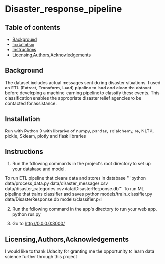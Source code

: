 # Disaster_response_pipeline

## Table of contents
- [Background](#Background)
- [Installation](#Installation)
- [Instructions](#Instructions)
- [Licensing,Authors,Acknowledgements](#Licensing,Authors,Acknowledgements)

## Background
The dataset includes actual messages sent during disaster situations. I used an ETL (Extract, Transform, Load) pipeline to load and clean the dataset before developing a machine learning pipeline to classify these events. This classification enables the appropriate disaster relief agencies to be contacted for assistance.

## Installation
Run with Python 3 with libraries of numpy, pandas, sqlalchemy, re, NLTK, pickle, Sklearn, plotly and flask libraries

## Instructions
1. Run the following commands in the project's root directory to set up your database and model.

 To run ETL pipeline that cleans data and stores in database ''' python data/process_data.py data/disaster_messages.csv data/disaster_categories.csv data/DisasterResponse.db'''
 To run ML pipeline that trains classifier and saves python models/train_classifier.py data/DisasterResponse.db models/classifier.pkl
 
2. Run the following command in the app's directory to run your web app. python run.py

3. Go to http://0.0.0.0:3000/

## Licensing,Authors,Acknowledgements
I would like to thank Udacity for granting me the opportunity to learn data science further through this project
